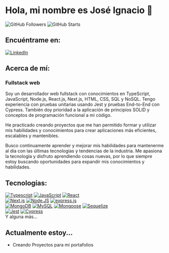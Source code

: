 # Hola, mi nombre es José Ignacio 👋

![GitHub Followers](https://img.shields.io/github/followers/JoseIgnacioGc?style=social)
![GitHub Starts](https://img.shields.io/github/stars/JoseIgnacioGc?style=social)

## Encuéntrame en:

[![LinkedIn](https://img.shields.io/badge/LinkedIn-Jose_Ignacio-0077B5?style=for-the-badge&logo=linkedin&logoColor=white&labelColor=101010)](https://www.linkedin.com/in/joseignaciogc/)

<!-- [![Web](https://img.shields.io/badge/<e.g. jose.com>-14a1f0?style=for-the-badge&logo=dev.to&logoColor=white&labelColor=101010)](<e.g. jose.com>) -->

## Acerca de mí:

### Fullstack web

Soy un desarrollador web fullstack con conocimientos en TypeScript, JavaScript, Node.js, React.js, Next.js, HTML, CSS, SQL y NoSQL. Tengo experiencia con pruebas unitarias usando Jest y pruebas End-to-End con Cypress. También doy prioridad a la aplicación de principios SOLID y conceptos de programación funcional a mi código.

He practicado creando proyectos que me han permitido formar y utilizar mis habilidades y conocimientos para crear aplicaciones más eficientes, escalables y mantenibles.

Busco continuamente aprender y mejorar mis habilidades para mantenerme al día con las últimas tecnologías y tendencias de la industria. Me apasiona la tecnología y disfruto aprendiendo cosas nuevas, por lo que siempre estoy buscando oportunidades para expandir mis conocimientos y habilidades.

## Tecnologías:

[![Typescript](https://img.shields.io/badge/Typescript-007acc?style=for-the-badge&logo=typescript&logoColor=white&labelColor=101010)]()
[![JavaScript](https://img.shields.io/badge/JavaScript-F0DB4F?style=for-the-badge&logo=javascript&logoColor=white&labelColor=101010)]()
[![React](https://img.shields.io/badge/React-00d8ff?style=for-the-badge&logo=react&logoColor=white&labelColor=101010)]()
</br>
[![Next.js](https://img.shields.io/badge/Next.js-4479A1?style=for-the-badge&logo=Next.js&logoColor=white&labelColor=101010)]()
[![Node.JS](https://img.shields.io/badge/Node.JS-3c873a?style=for-the-badge&logo=node.js&logoColor=white&labelColor=101010)]()
[![express.js](https://img.shields.io/badge/express.js-4479A1?style=for-the-badge&logo=express&logoColor=white&labelColor=101010)]()
</br>
[![MongoDB](https://img.shields.io/badge/MongoDB-3FA037?style=for-the-badge&logo=mongodb&logoColor=white&labelColor=101010)]()
[![MySQL](https://img.shields.io/badge/MySQL-4479A1?style=for-the-badge&logo=mysql&logoColor=white&labelColor=101010)]()
[![Mongoose](https://img.shields.io/badge/mongoose-3FA037?style=for-the-badge&logo=mongodb&logoColor=white&labelColor=101010)]()
[![Sequelize](https://img.shields.io/badge/sequelize-4479A1?style=for-the-badge&logo=sequelize&logoColor=white&labelColor=101010)]()
</br>
[![Jest](https://img.shields.io/badge/Jest-F0DB4F?style=for-the-badge&logo=jest&logoColor=white&labelColor=101010)]()
[![Cypress](https://img.shields.io/badge/Cypress-5c5c5e?style=for-the-badge&logo=cypress&logoColor=white&labelColor=101010)]()
</br>
Y alguna más...

## Actualmente estoy...
- Creando Proyectos para mi portafolios

